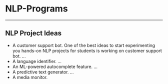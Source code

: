 # NLP-Programs
----------------------

NLP Project Ideas
----------
* A customer support bot. One of the best ideas to start experimenting you hands-on NLP projects for students is working on customer support bot. ...
* A language identifier. ...
* An ML-powered autocomplete feature. ...
* A predictive text generator. ...
* A media monitor.
